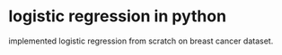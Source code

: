 # logistic regression in python 
   implemented logistic regression from scratch on breast cancer dataset.
 
